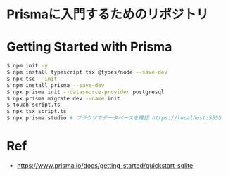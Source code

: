 # Prismaに入門するためのリポジトリ

# Getting Started with Prisma

```sh
$ npm init -y
$ npm install typescript tsx @types/node --save-dev
$ npx tsc --init
$ npm install prisma --save-dev
$ npx prisma init --datasource-provider postgresql
$ npx prisma migrate dev --name init
$ touch script.ts
$ npx tsx script.ts
$ npx prisma studio # ブラウザでデータベースを確認 https://localhost:5555
```

# Ref

- https://www.prisma.io/docs/getting-started/quickstart-sqlite
